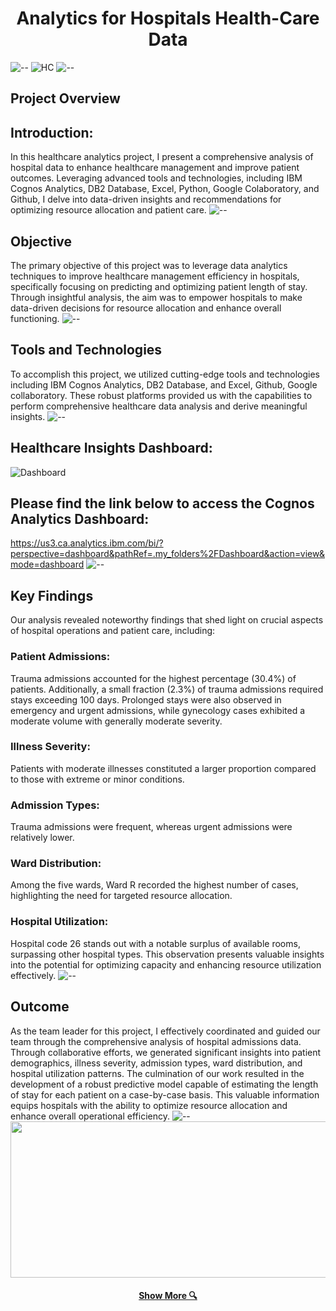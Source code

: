 <h1 align="center"> Analytics for Hospitals Health-Care Data</h1>

![--](https://raw.githubusercontent.com/andreasbm/readme/master/assets/lines/rainbow.png)
![HC](https://github.com/thejagadeesh/Analytics-For-Hospitals-Healthcare-Data/assets/114074976/f6d176bd-9008-492b-8117-be4d21b0177a)
![--](https://raw.githubusercontent.com/andreasbm/readme/master/assets/lines/rainbow.png)

## Project Overview
## Introduction: 
In this healthcare analytics project, I present a comprehensive analysis of hospital data to enhance healthcare management and improve patient outcomes. Leveraging advanced tools and technologies, including IBM Cognos Analytics, DB2 Database, Excel, Python, Google Colaboratory, and Github, I delve into data-driven insights and recommendations for optimizing resource allocation and patient care.
![--](https://raw.githubusercontent.com/andreasbm/readme/master/assets/lines/rainbow.png)
## Objective
The primary objective of this project was to leverage data analytics techniques to improve healthcare management efficiency in hospitals, specifically focusing on predicting and optimizing patient length of stay. Through insightful analysis, the aim was to empower hospitals to make data-driven decisions for resource allocation and enhance overall functioning.
![--](https://raw.githubusercontent.com/andreasbm/readme/master/assets/lines/rainbow.png)

## Tools and Technologies
To accomplish this project, we utilized cutting-edge tools and technologies including IBM Cognos Analytics, DB2 Database, and Excel, Github, Google collaboratory. These robust platforms provided us with the capabilities to perform comprehensive healthcare data analysis and derive meaningful insights.
![--](https://raw.githubusercontent.com/andreasbm/readme/master/assets/lines/rainbow.png)

## Healthcare Insights Dashboard: 
![Dashboard](https://github.com/thejagadeesh/Analytics-For-Hospitals-Healthcare-Data/assets/114074976/7fbbb79e-9a22-4c70-aae5-7ce1f276869f)

## Please find the link below to access the Cognos Analytics Dashboard:

https://us3.ca.analytics.ibm.com/bi/?perspective=dashboard&pathRef=.my_folders%2FDashboard&action=view&mode=dashboard
![--](https://raw.githubusercontent.com/andreasbm/readme/master/assets/lines/rainbow.png)
## Key Findings
Our analysis revealed noteworthy findings that shed light on crucial aspects of hospital operations and patient care, including:

### Patient Admissions: 
Trauma admissions accounted for the highest percentage (30.4%) of patients. Additionally, a small fraction (2.3%) of trauma admissions required stays exceeding 100 days. Prolonged stays were also observed in emergency and urgent admissions, while gynecology cases exhibited a moderate volume with generally moderate severity.

### Illness Severity: 
Patients with moderate illnesses constituted a larger proportion compared to those with extreme or minor conditions.

### Admission Types: 
Trauma admissions were frequent, whereas urgent admissions were relatively lower.

### Ward Distribution: 
Among the five wards, Ward R recorded the highest number of cases, highlighting the need for targeted resource allocation.

### Hospital Utilization: 
Hospital code 26 stands out with a notable surplus of available rooms, surpassing other hospital types. This observation presents valuable insights into the potential for optimizing capacity and enhancing resource utilization effectively.
![--](https://raw.githubusercontent.com/andreasbm/readme/master/assets/lines/rainbow.png)
## Outcome
As the team leader for this project, I effectively coordinated and guided our team through the comprehensive analysis of hospital admissions data. Through collaborative efforts, we generated significant insights into patient demographics, illness severity, admission types, ward distribution, and hospital utilization patterns. The culmination of our work resulted in the development of a robust predictive model capable of estimating the length of stay for each patient on a case-by-case basis. This valuable information equips hospitals with the ability to optimize resource allocation and enhance overall operational efficiency.
![--](https://raw.githubusercontent.com/andreasbm/readme/master/assets/lines/rainbow.png)
<img src="https://raw.githubusercontent.com/BEPb/BEPb/194bc176c0b3f2ef01a883ff206499b86c5ce72f/assets/Bottom_down.svg" width="4000" height="250" />

<h4 align="center">
<h4 align="center">
  <a href="https://sites.google.com/view/jagadeeshr" title="Portfolio"> Show More 🔍</a>
</h4>
